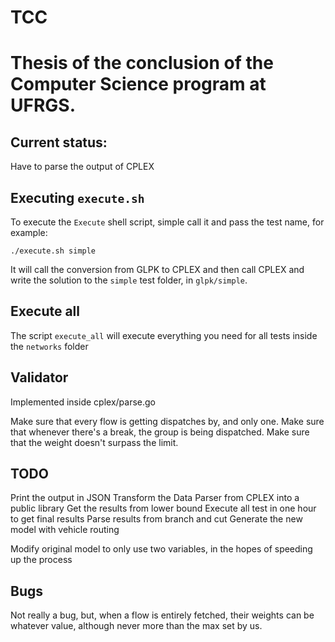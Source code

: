 # TCC

# Thesis of the conclusion of the Computer Science program at UFRGS.

## Current status:

Have to parse the output of CPLEX

## Executing `execute.sh`

To execute the `Execute` shell script, simple call it and pass the test name, for example:

`./execute.sh simple`

It will call the conversion from GLPK to CPLEX and then call CPLEX and write the solution to the `simple` test folder, in `glpk/simple`.

## Execute all

The script `execute_all` will execute everything you need for all tests inside the `networks` folder


## Validator

Implemented inside cplex/parse.go

Make sure that every flow is getting dispatches by, and only one.
Make sure that whenever there's a break, the group is being dispatched.
Make sure that the weight doesn't surpass the limit.

## TODO
Print the output in JSON
Transform the Data Parser from CPLEX into a public library
Get the results from lower bound
Execute all test in one hour to get final results
Parse results from branch and cut
Generate the new model with vehicle routing

Modify original model to only use two variables, in the hopes of speeding up the process

## Bugs

Not really a bug, but, when a flow is entirely fetched, their weights can be whatever value, although never more than the max set by us.